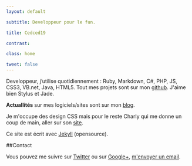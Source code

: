 ```yaml
---
layout: default

subtitle: Developpeur pour le fun.

title: Cedced19

contrast:

class: home

tweet: false
---
```


Developpeur, j’utilise quotidiennement : Ruby, Markdown, C#, PHP, JS, CSS3, VB.net, Java, HTML5.
Tout mes projets sont sur mon [github](//github.com/cedced19/).
J'aime bien Stylus et Jade.

**Actuallités** sur mes logiciels/sites sont sur mon [blog](blog).

Je m'occupe des design CSS mais pour le reste Charly qui me donne un coup de main, aller sur son [site](//tmcharly.github.io/).

Ce site est écrit avec [Jekyll](http://jekyllrb.com/) (opensource).


##Contact

Vous pouvez me suivre sur [Twitter](//twitter.com/cedced19) ou sur [Google+](//plus.google.com/u/0/b/104855167193751168501/104855167193751168501/posts), [m'envoyer un email](mailto:cedced19@gmail.com?subject=Hello.net&body=Hello).

